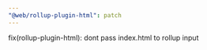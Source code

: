 ```yaml
---
"@web/rollup-plugin-html": patch
---
```


fix(rollup-plugin-html): dont pass index.html to rollup input
